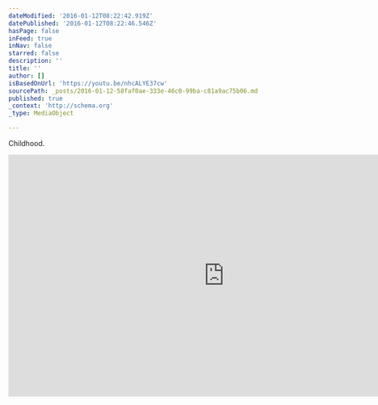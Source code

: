 ```yaml
---
dateModified: '2016-01-12T08:22:42.919Z'
datePublished: '2016-01-12T08:22:46.546Z'
hasPage: false
inFeed: true
inNav: false
starred: false
description: ''
title: ''
author: []
isBasedOnUrl: 'https://youtu.be/nhcALYE37cw'
sourcePath: _posts/2016-01-12-58faf0ae-333e-46c0-99ba-c81a9ac75b06.md
published: true
_context: 'http://schema.org'
_type: MediaObject

---
```

Childhood. 

<iframe src="https://cdn.embedly.com/widgets/media.html?src=https%3A%2F%2Fwww.youtube.com%2Fembed%2FnhcALYE37cw%3Ffeature%3Doembed&amp;url=https%3A%2F%2Fwww.youtube.com%2Fwatch%3Fv%3DnhcALYE37cw%26feature%3Dyoutu.be&amp;image=https%3A%2F%2Fi.ytimg.com%2Fvi%2FnhcALYE37cw%2Fhqdefault.jpg&amp;key=b7d04c9b404c499eba89ee7072e1c4f7&amp;type=text%2Fhtml&amp;schema=youtube" width="854" height="480" scrolling="no" frameborder="0" allowfullscreen="allowfullscreen" style=""></iframe>
